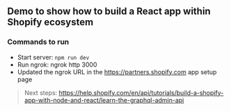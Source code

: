 ## Demo to show how to build a React app within Shopify ecosystem

### Commands to run

- Start server: `npm run dev`
- Run ngrok: ngrok http 3000
- Updated the ngrok URL in the https://partners.shopify.com app setup page

> Next steps: https://help.shopify.com/en/api/tutorials/build-a-shopify-app-with-node-and-react/learn-the-graphql-admin-api
